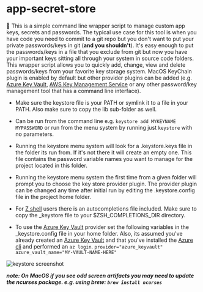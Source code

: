 # app-secret-store

:key: This is a simple command line wrapper script to manage custom app keys, secrets and passwords.  The typical use case for this tool is when you have code you need to commit to a git repo but you don't want to put your private passwords/keys in git (**and you shouldn't**).  It's easy enough to put the passwords/keys in a file that you exclude from git but now you have your important keys sitting all through your system in source code folders.  This wrapper script allows you to quickly add, change, view and delete passwords/keys from your favorite key storage system.  MacOS KeyChain 
plugin is enabled by default but other provider plugins can be added (e.g. [Azure Key Vault](https://docs.microsoft.com/en-us/azure/key-vault/general/overview), [AWS Key Management Service](https://aws.amazon.com/kms/) or any other password/key management tool that has a command line interface).

* Make sure the keystore file is your PATH or symlink it to a file in your PATH. Also make sure 
to copy the lib sub-folder as well.  

* Can be run from the command line e.g. ```keystore add MYKEYNAME MYPASSWORD``` or run from the menu system
by running just ```keystore``` with no parameters.

* Running the keystore menu system will look for a .keystore.keys file in the folder its run from.  If it's not there it will create an empty one.  This file contains the password variable names you want to manage for the project located in this folder.

* Running the keystore menu system the first time from a given folder will prompt you to choose the key store provider plugin.  The provider plugin can be changed any time after initial run by editing the .keystore.config file in the project home folder.


* For [Z shell](https://en.wikipedia.org/wiki/Z_shell) users there is an autocompletions file included.  Make sure to copy the _keystore file to your $ZSH_COMPLETIONS_DIR directory.

* To use the [Azure Key Vault](https://docs.microsoft.com/en-us/azure/key-vault/general/basic-concepts) provider set the following variables in the _keystore.config file in your home folder.  Also, its assumed you've already created an [Azure Key Vault](https://docs.microsoft.com/en-us/azure/key-vault/general/basic-concepts) and that you've installed the [Azure cli](https://docs.microsoft.com/en-us/cli/azure/install-azure-cli?view=azure-cli-latest) and performed an ```az login```.
```provider="azure_keyvault"```  
```azure_vault_name="MY-VAULT-NAME-HERE"```

![keystore screenshot](images/shreenshot1.png "keystore screenshot")

__*note: On MacOS if you see odd screen artifacts you may need to update the ncurses package. e.g. using brew: ```brew install ncurses```*__

[//]: # (Githib emoji markdown reference - https://gist.github.com/ricealexander/ae8b8cddc3939d6ba212f953701f53e6)

